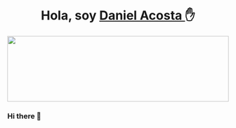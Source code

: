 <div align="center">
  <h1 align="center"> Hola, soy <a href=""> Daniel Acosta </a>✋</h1>
</div>
<img src="https://img.freepik.com/vector-premium/fondo-tecnologia-alta-tecnologia-digital_29971-1131.jpg" height="150px" width="100%"/>

### Hi there 👋

<!--


Here are some ideas to get you started:

- 🔭 I’m currently working on ...
- 🌱 I’m currently learning ...
- 👯 I’m looking to collaborate on ...
- 🤔 I’m looking for help with ...
- 💬 Ask me about ...
- 📫 How to reach me: ...
- 😄 Pronouns: ...
- ⚡ Fun fact: ...
-->
